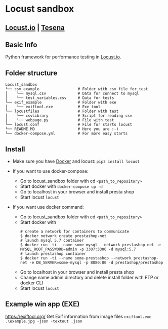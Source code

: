 # Locust sandbox


## [Locust.io](https://locust.io/) | [Tesena](https://www.tesena.com/)


## Basic Info
Python framework for performance testing in [Locust.io](https://locust.io/).

## Folder structure
```
Locust_sandbox
└── csv_example                 # Folder with csv file for test
│    └── mysql.csv              # Data for connect to mysql
│    └── test_variables.csv     # Data for tests
└── exif_example                # Folder with exe
│    └── exiftool.exe           # Exe tool
└── locustfiles                 # Folder with test
│    └── csvLibrary             # Script for reading csv
│    └── webpage.py             # File with test
└── locust.conf                 # File for starts locust
└── README.MD                   # Here you are :-)
└── docker-compose.yml          # For more easy starts
```

## Install
- Make sure you have [Docker](https://www.docker.com/) and locust:
    ```pip3 install locust``` 

- If you want to use docker-compose:
    - Go to locust_sandbox folder with cd ```<path_to_repository>```
    - Start docker with ```docker-compose up -d```
    - Go to localhost in your browser and install presta shop
    - Start locust ```locust```

- If you want use docker command:
    - Go to locust_sandbox folder with cd ```<path_to_repository>```
    - Start docker with
        ```
        # create a network for containers to communicate
        $ docker network create prestashop-net
        # launch mysql 5.7 container
        $ docker run -ti --name some-mysql --network prestashop-net -e MYSQL_ROOT_PASSWORD=admin -p 3307:3306 -d mysql:5.7
        # launch prestashop container
        $ docker run -ti --name some-prestashop --network prestashop-net -e DB_SERVER=some-mysql -p 8080:80 -d prestashop/prestashop
        ```
    - Go to localhost in your browser and install presta shop
    - Change name admin directory and delete install folder with FTP or docker CLI 
    - Start locust ```locust```

## Example win app (EXE)
https://exiftool.org/
Get Exif information from image files
```exiftool.exe .\example.jpg -json -textout .json```

